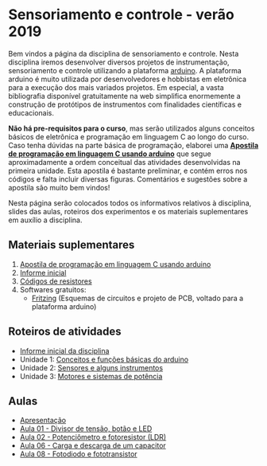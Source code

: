 # Sensoriamento e controle - verão 2019

Bem vindos a página da disciplina de sensoriamento e controle. Nesta disciplina iremos desenvolver diversos projetos de instrumentação, sensoriamento e controle utilizando a plataforma [arduino](http://www.arduino.cc). A plataforma arduino é muito utilizada por desenvolvedores e hobbistas em eletrônica para a execução dos mais variados projetos. Em especial, a vasta bibliografia disponível gratuitamente na web simplifica enormemente a construção de protótipos de instrumentos com finalidades científicas e educacionais.

**Não há pre-requisitos para o curso**, mas serão utilizados alguns conceitos básicos de eletrônica e programação em linguagem C ao longo do curso. Caso tenha dúvidas na parte básica de programação, elaborei uma [**Apostila de programação em linguagem C usando arduino**](https://www.dropbox.com/s/2mqbzzuk4vatjsf/01-Arduino_introduction.pdf?dl=0) que segue aproximadamente a ordem conceitual das atividades desenvolvidas na primeira unidade. Esta apostila é bastante preliminar, e contém erros nos códigos e falta incluir diversas figuras. Comentários e sugestões sobre a apostila são muito bem vindos!

Nesta página serão colocados todos os informativos relativos à disciplina, slides das aulas, roteiros dos experimentos e os materiais suplementares em auxílio a disciplina.

## Materiais suplementares

1. [Apostila de programação em linguagem C usando arduino](https://www.dropbox.com/s/2mqbzzuk4vatjsf/01-Arduino_introduction.pdf?dl=0)
1. [Informe inicial](https://www.dropbox.com/s/0opfomssomraefd/informe_inicial.pdf?dl=0)
2. [Códigos de resistores](https://www.dropbox.com/s/7tp49dwx68755qn/resistores.pdf?dl=0)
3. Softwares gratuitos:
    * [Fritzing](http://www.fritzing.org) (Esquemas de circuitos e projeto de PCB, voltado para a plataforma arduino)

## Roteiros de atividades

- [Informe inicial da disciplina](https://www.dropbox.com/s/6ylx8v4aj4tmhz4/informe_inicial.pdf?dl=0)
- Unidade 1: [Conceitos e funções básicas do arduino](https://www.dropbox.com/s/ihpzq3yffl7fwh2/Unidade_1.pdf?dl=0)
- Unidade 2: [Sensores e alguns instrumentos](https://www.dropbox.com/s/larkjyu2eii8hqc/Unidade_2.pdf?dl=0)
- Unidade 3: [Motores e sistemas de potência](https://www.dropbox.com/s/hnam428p27l1z8q/Unidade_3.pdf?dl=0)

## Aulas

- [Apresentação](sensoriamento_verao_2019/aula_0.html)
- [Aula 01 - Divisor de tensão, botão e LED](sensoriamento_verao_2019/aula_1.html)
- [Aula 02 - Potenciômetro e fotoresistor (LDR)](sensoriamento_verao_2019/aula_2.html)
- [Aula 06 - Carga e descarga de um capacitor](sensoriamento_verao_2019/aula_3.html)
- [Aula 08 - Fotodiodo e fototransistor](sensoriamento_verao_2019/aula_4.html)
